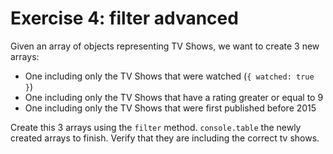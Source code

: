 # Exercise 4: filter advanced

Given an array of objects representing TV Shows, we want to create
3 new arrays:

- One including only the TV Shows that were watched (`{ watched: true }`)
- One including only the TV Shows that have a rating greater or equal to 9
- One including only the TV Shows that were first published before 2015

Create this 3 arrays using the `filter` method.
`console.table` the newly created arrays to finish. Verify that they are including the correct tv shows.
